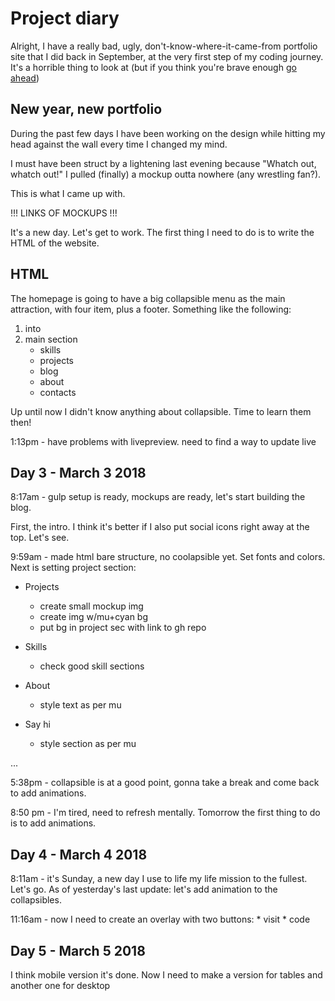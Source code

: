 # Project diary

Alright, I have a really bad, ugly, don't-know-where-it-came-from portfolio site that I did back in September, at the very first step of my coding journey. It's a horrible thing to look at (but if you think you're brave enough [go ahead](https://davide2894.github.io/portfolio-old/))

## New year, new portfolio 
During the past few days I have been working on the design while hitting my head against the wall every time I changed my mind.

I must have been struct by a lightening last evening because "Whatch out, whatch out!" I pulled (finally) a mockup outta nowhere (any wrestling fan?).

This is what I came up with.

!!! LINKS OF MOCKUPS !!!


It's a new day. Let's get to work. The first thing I need to do is to write the HTML of the website. 

## HTML
The homepage is going to have a big collapsible menu as the main attraction, with four item, plus a footer. Something like the following:
1. into
2. main section
    * skills
    * projects
    * blog
    * about
    * contacts 
    
Up until now I didn't know anything about collapsible. Time to learn them then! 

1:13pm - have problems with livepreview. need to find a way to update live

## Day 3 - March 3 2018
8:17am - gulp setup is ready, mockups are ready, let's start building the blog.

First, the intro. I think it's better if I also put social icons right away at the top. Let's see.


9:59am - made html bare structure, no coolapsible yet. Set fonts and colors. 
Next is setting project section:
* Projects
    * create small mockup img
    * create img w/mu+cyan bg
    * put bg in project sec with link to gh repo
    
* Skills
    * check good skill sections 
    
* About
    * style text as per mu

* Say hi 
    * style section as per mu

...

5:38pm - collapsible is at a good point, gonna take a break and come back to add animations.

8:50 pm - I'm tired, need to refresh mentally. Tomorrow the first thing to do is to add animations.

## Day 4 - March 4 2018
8:11am - it's Sunday, a new day I use to life my life mission to the fullest. Let's go.
As of yesterday's last update: let's add animation to the collapsibles.

11:16am - now I need to create an overlay with two buttons:
    * visit
    * code
    
## Day 5 - March 5 2018
I think mobile version it's done. Now I need to make a version for tables and another one for desktop